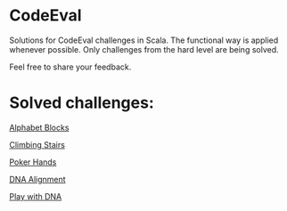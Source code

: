 # CodeEval
Solutions for CodeEval challenges in Scala. The functional way is applied whenever possible. Only challenges from the hard level are being solved.

Feel free to share your feedback.

# Solved challenges:
<p><a href="https://www.codeeval.com/open_challenges/201/">Alphabet Blocks</a></p>
<p><a href="https://www.codeeval.com/open_challenges/64/">Climbing Stairs</a></p>
<p><a href="https://www.codeeval.com/open_challenges/86/">Poker Hands</a></p>
<p><a href="https://www.codeeval.com/open_challenges/171/">DNA Alignment</a></p>
<p><a href="https://www.codeeval.com/open_challenges/126/">Play with DNA</a></p>